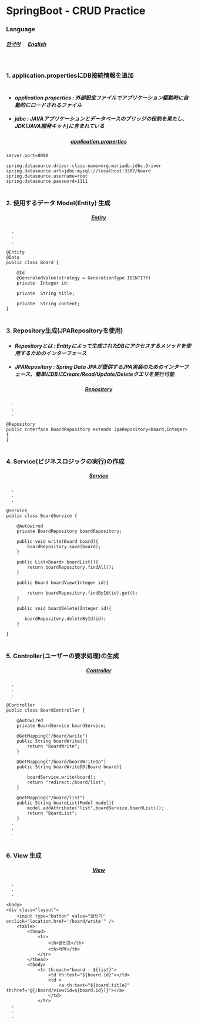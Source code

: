 # SpringBoot - CRUD Practice

<div algin="right">
  <h3>
    Language 
  </h3>
  <h5>
    <a href="README.md">한국어</a> 
      &emsp;
    <a href="US.md">English</a> 
  </h5>
</div>
<br>

<h3>1. application.propertiesにDB接続情報を追加</h3>

#

<h5>

- application.properties : 外部設定ファイルでアプリケーション駆動時に自動的にロードされるファイル<br><br>
- jdbc : JAVAアプリケーションとデータベースのブリッジの役割を果たし、JDK(JAVA開発キット)に含まれている
</h5>

<div align="center"><h5><a href="practice/src/main/resources/application.properties">application.properties</a></h5></div>

```
server.port=8090

spring.datasource.driver-class-name=org.mariadb.jdbc.Driver
spring.datasource.url=jdbc:mysql://localhost:3307/board
spring.datasource.username=root
spring.datasource.password=1111
```

#

<h3>2. 使用するデータ Model(Entity) 生成 </h3>

<div align="center">
  <h5>
    <a href="practice/src/main/java/com/example/practice/entity/Board.java">
      Entity
    </a>
  </h5>
</div>

```
  .
  .
  .

@Entity
@Data
public class Board {

    @Id
    @GeneratedValue(strategy = GenerationType.IDENTITY)
    private  Integer id;

    private  String title;

    private  String content;
}
```

#

<h3>3. Repository生成(JPARepositoryを使用) </h3>

<h5>
 
- Repositoryとは : Entityによって生成されたDBにアクセスするメソッドを使用するためのインターフェース<br><br>
- JPARepository : Spring Data JPAが提供するJPA実装のためのインターフェース、簡単にDBにCreate/Read/Update/Deleteクエリを実行可能
</h5>

<div align="center">
  <h5>
    <a href="practice/src/main/java/com/example/practice/repository/BoardRepository.java">
      Repository
    </a>
  </h5>
</div>

```
  .
  .
  .

@Repository
public interface BoardRepository extends JpaRepository<Board,Integer> {
}
```

#

<h3>4. Service(ビジネスロジックの実行)の作成</h3>

<div align="center">
  <h5>
    <a href="practice/src/main/java/com/example/practice/service/BoardService.java">
      Service
    </a>
  </h5>
</div>

```
  .
  .
  .

@Service
public class BoardService {

    @Autowired
    private BoardRepository boardRepository;

    public void write(Board board){
        boardRepository.save(board);
    }

    public List<Board> boardList(){
        return boardRepository.findAll();
    }

    public Board boardView(Integer id){

        return boardRepository.findById(id).get();
    }

    public void boardDelete(Integer id){

       boardRepository.deleteById(id);
    }

}
```

#

<h3>5. Controller(ユーザーの要求処理)の生成</h3>

<div align="center">
  <h5>
    <a href="practice/src/main/java/com/example/practice/controller/BoardController.java">
      Controller
    </a>
  </h5>
</div>

```
  .
  .
  .

@Controller
public class BoardController {

    @Autowired
    private BoardService boardService;

    @GetMapping("/board/write")
    public String boardWrite(){
        return "BoardWrite";
    }

    @GetMapping("/board/boardWriteDo")
    public String boardWriteDO(Board board){

        boardService.write(board);
        return "redirect:/board/list";
    }

    @GetMapping("/board/list")
    public String boardList(Model model){
        model.addAttribute("list",boardService.boardList());
        return "BoardList";
    }
  .
  .
  .

```

#

<h3>6. View 生成</h3>

<div align="center">
  <h5>
    <a href="practice/src/main/resources/templates">
      View
    </a>
  </h5>
</div>

```
  .
  .
  .

<body>
<div class="layout">
    <input type="button" value="글쓰기" onclick="location.href='/board/write'" />
    <table>
        <thead>
            <tr>
                <th>글번호</th>
                <th>제목</th>
            </tr>
        </thead>
        <tbody>
            <tr th:each="board : ${list}">
                <td th:text="${board.id}"></td>
                <td >
                    <a th:text="${board.title}" th:href="@{/board/view(id=${board.id})}"></a>
                </td>
            </tr>
  .
  .
  .

```
